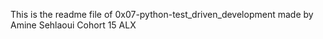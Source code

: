 This is the readme file of 0x07-python-test_driven_development
made by Amine Sehlaoui 
Cohort 15 ALX
